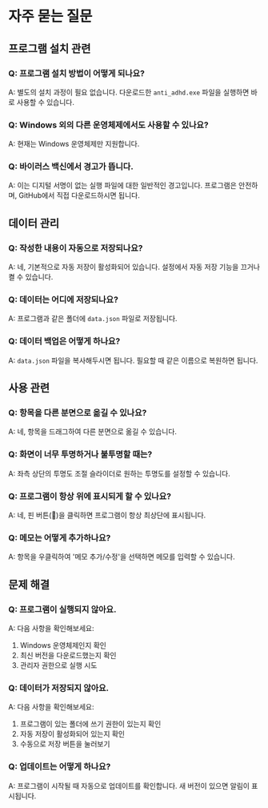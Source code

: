# 자주 묻는 질문

## 프로그램 설치 관련

### Q: 프로그램 설치 방법이 어떻게 되나요?
A: 별도의 설치 과정이 필요 없습니다. 다운로드한 `anti_adhd.exe` 파일을 실행하면 바로 사용할 수 있습니다.

### Q: Windows 외의 다른 운영체제에서도 사용할 수 있나요?
A: 현재는 Windows 운영체제만 지원합니다.

### Q: 바이러스 백신에서 경고가 뜹니다.
A: 이는 디지털 서명이 없는 실행 파일에 대한 일반적인 경고입니다. 프로그램은 안전하며, GitHub에서 직접 다운로드하시면 됩니다.

## 데이터 관리

### Q: 작성한 내용이 자동으로 저장되나요?
A: 네, 기본적으로 자동 저장이 활성화되어 있습니다. 설정에서 자동 저장 기능을 끄거나 켤 수 있습니다.

### Q: 데이터는 어디에 저장되나요?
A: 프로그램과 같은 폴더에 `data.json` 파일로 저장됩니다.

### Q: 데이터 백업은 어떻게 하나요?
A: `data.json` 파일을 복사해두시면 됩니다. 필요할 때 같은 이름으로 복원하면 됩니다.

## 사용 관련

### Q: 항목을 다른 분면으로 옮길 수 있나요?
A: 네, 항목을 드래그하여 다른 분면으로 옮길 수 있습니다.

### Q: 화면이 너무 투명하거나 불투명할 때는?
A: 좌측 상단의 투명도 조절 슬라이더로 원하는 투명도를 설정할 수 있습니다.

### Q: 프로그램이 항상 위에 표시되게 할 수 있나요?
A: 네, 핀 버튼(📌)을 클릭하면 프로그램이 항상 최상단에 표시됩니다.

### Q: 메모는 어떻게 추가하나요?
A: 항목을 우클릭하여 '메모 추가/수정'을 선택하면 메모를 입력할 수 있습니다.

## 문제 해결

### Q: 프로그램이 실행되지 않아요.
A: 다음 사항을 확인해보세요:
1. Windows 운영체제인지 확인
2. 최신 버전을 다운로드했는지 확인
3. 관리자 권한으로 실행 시도

### Q: 데이터가 저장되지 않아요.
A: 다음 사항을 확인해보세요:
1. 프로그램이 있는 폴더에 쓰기 권한이 있는지 확인
2. 자동 저장이 활성화되어 있는지 확인
3. 수동으로 저장 버튼을 눌러보기

### Q: 업데이트는 어떻게 하나요?
A: 프로그램이 시작될 때 자동으로 업데이트를 확인합니다. 새 버전이 있으면 알림이 표시됩니다. 